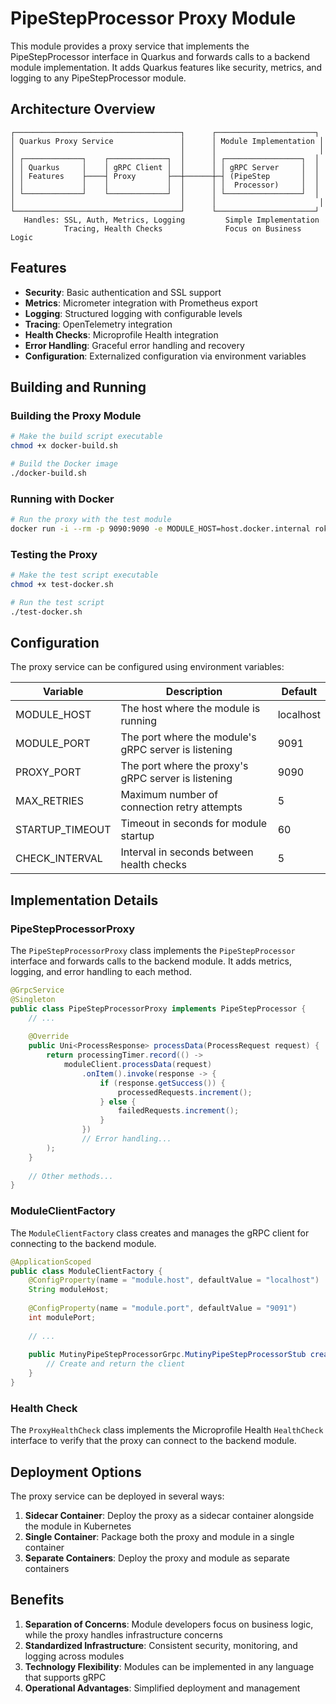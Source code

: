 # PipeStepProcessor Proxy Module

This module provides a proxy service that implements the PipeStepProcessor interface in Quarkus and forwards calls to a backend module implementation. It adds Quarkus features like security, metrics, and logging to any PipeStepProcessor module.

## Architecture Overview

```
┌─────────────────────────────────────┐      ┌──────────────────────┐
│ Quarkus Proxy Service               │      │ Module Implementation │
│                                     │      │                       │
│ ┌─────────────┐    ┌─────────────┐  │      │ ┌─────────────────┐  │
│ │ Quarkus     │    │ gRPC Client │  │      │ │ gRPC Server     │  │
│ │ Features    ├────┤ Proxy       ├──┼──────┼─┤ (PipeStep       │  │
│ │             │    │             │  │      │ │  Processor)     │  │
│ └─────────────┘    └─────────────┘  │      │ └─────────────────┘  │
│                                     │      │                       │
└─────────────────────────────────────┘      └──────────────────────┘
   Handles: SSL, Auth, Metrics, Logging         Simple Implementation
            Tracing, Health Checks              Focus on Business Logic
```

## Features

- **Security**: Basic authentication and SSL support
- **Metrics**: Micrometer integration with Prometheus export
- **Logging**: Structured logging with configurable levels
- **Tracing**: OpenTelemetry integration
- **Health Checks**: Microprofile Health integration
- **Error Handling**: Graceful error handling and recovery
- **Configuration**: Externalized configuration via environment variables

## Building and Running

### Building the Proxy Module

```bash
# Make the build script executable
chmod +x docker-build.sh

# Build the Docker image
./docker-build.sh
```

### Running with Docker

```bash
# Run the proxy with the test module
docker run -i --rm -p 9090:9090 -e MODULE_HOST=host.docker.internal rokkon/proxy-module:latest
```

### Testing the Proxy

```bash
# Make the test script executable
chmod +x test-docker.sh

# Run the test script
./test-docker.sh
```

## Configuration

The proxy service can be configured using environment variables:

| Variable | Description | Default |
|----------|-------------|---------|
| MODULE_HOST | The host where the module is running | localhost |
| MODULE_PORT | The port where the module's gRPC server is listening | 9091 |
| PROXY_PORT | The port where the proxy's gRPC server is listening | 9090 |
| MAX_RETRIES | Maximum number of connection retry attempts | 5 |
| STARTUP_TIMEOUT | Timeout in seconds for module startup | 60 |
| CHECK_INTERVAL | Interval in seconds between health checks | 5 |

## Implementation Details

### PipeStepProcessorProxy

The `PipeStepProcessorProxy` class implements the `PipeStepProcessor` interface and forwards calls to the backend module. It adds metrics, logging, and error handling to each method.

```java
@GrpcService
@Singleton
public class PipeStepProcessorProxy implements PipeStepProcessor {
    // ...
    
    @Override
    public Uni<ProcessResponse> processData(ProcessRequest request) {
        return processingTimer.record(() -> 
            moduleClient.processData(request)
                .onItem().invoke(response -> {
                    if (response.getSuccess()) {
                        processedRequests.increment();
                    } else {
                        failedRequests.increment();
                    }
                })
                // Error handling...
        );
    }
    
    // Other methods...
}
```

### ModuleClientFactory

The `ModuleClientFactory` class creates and manages the gRPC client for connecting to the backend module.

```java
@ApplicationScoped
public class ModuleClientFactory {
    @ConfigProperty(name = "module.host", defaultValue = "localhost")
    String moduleHost;
    
    @ConfigProperty(name = "module.port", defaultValue = "9091")
    int modulePort;
    
    // ...
    
    public MutinyPipeStepProcessorGrpc.MutinyPipeStepProcessorStub createClient() {
        // Create and return the client
    }
}
```

### Health Check

The `ProxyHealthCheck` class implements the Microprofile Health `HealthCheck` interface to verify that the proxy can connect to the backend module.

## Deployment Options

The proxy service can be deployed in several ways:

1. **Sidecar Container**: Deploy the proxy as a sidecar container alongside the module in Kubernetes
2. **Single Container**: Package both the proxy and module in a single container
3. **Separate Containers**: Deploy the proxy and module as separate containers

## Benefits

1. **Separation of Concerns**: Module developers focus on business logic, while the proxy handles infrastructure concerns
2. **Standardized Infrastructure**: Consistent security, monitoring, and logging across modules
3. **Technology Flexibility**: Modules can be implemented in any language that supports gRPC
4. **Operational Advantages**: Simplified deployment and management